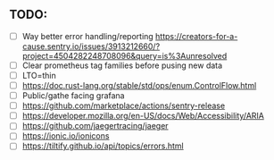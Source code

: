 ## TODO:

- [ ] Way better error handling/reporting https://creators-for-a-cause.sentry.io/issues/3913212660/?project=4504282248708096&query=is%3Aunresolved
- [ ] Clear prometheus tag families before pusing new data
- [ ] LTO=thin
- [ ] https://doc.rust-lang.org/stable/std/ops/enum.ControlFlow.html
- [ ] Public/gathe facing grafana
- [ ] https://github.com/marketplace/actions/sentry-release
- [ ] https://developer.mozilla.org/en-US/docs/Web/Accessibility/ARIA
- [ ] https://github.com/jaegertracing/jaeger
- [ ] https://ionic.io/ionicons
- [ ] https://tiltify.github.io/api/topics/errors.html

